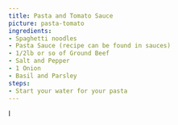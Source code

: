 ```yaml
---
title: Pasta and Tomato Sauce
picture: pasta-tomato
ingredients:
- Spaghetti noodles
- Pasta Sauce (recipe can be found in sauces)
- 1/2lb or so of Ground Beef
- Salt and Pepper
- 1 Onion 
- Basil and Parsley
steps:
- Start your water for your pasta
---
```


I
